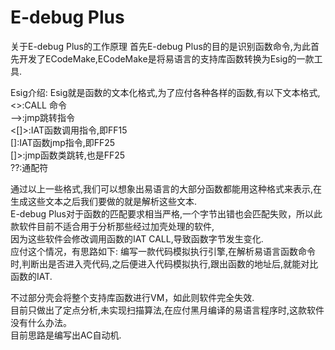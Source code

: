 # E-debug Plus

关于E-debug Plus的工作原理
首先E-debug Plus的目的是识别函数命令,为此首先开发了ECodeMake,ECodeMake是将易语言的支持库函数转换为Esig的一款工具.

Esig介绍:
Esig就是函数的文本化格式,为了应付各种各样的函数,有以下文本格式,  
<>:CALL 命令  
-->:jmp跳转指令  
<[]>:IAT函数调用指令,即FF15  
[]:IAT函数jmp指令,即FF25  
[]>:jmp函数类跳转,也是FF25  
??:通配符  

通过以上一些格式,我们可以想象出易语言的大部分函数都能用这种格式来表示,在生成这些文本之后我们要做的就是解析这些文本.  
E-debug Plus对于函数的匹配要求相当严格,一个字节出错也会匹配失败，所以此款软件目前不适合用于分析那些经过加壳处理的软件,  
因为这些软件会修改调用函数的IAT CALL,导致函数字节发生变化.  
应付这个情况，有思路如下:
编写一款代码模拟执行引擎,在解析易语言函数命令时,判断出是否进入壳代码,之后便进入代码模拟执行,跟出函数的地址后,就能对比函数的IAT.

不过部分壳会将整个支持库函数进行VM，如此则软件完全失效.  
目前只做出了定点分析,未实现扫描算法,在应付黑月编译的易语言程序时,这款软件没有什么办法。  
目前思路是编写出AC自动机.  